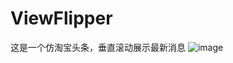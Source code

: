 # ViewFlipper
这是一个仿淘宝头条，垂直滚动展示最新消息
![image](https://github.com/xiao-er/ViewFlipper/app/src/main/res/img/GIF.gif )
